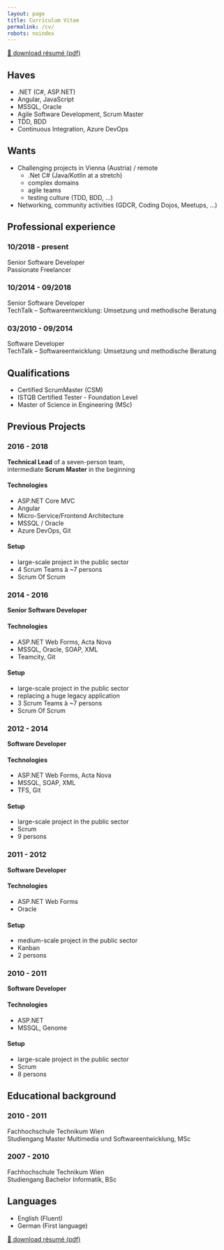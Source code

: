 ```yaml
---
layout: page
title: Curriculum Vitae
permalink: /cv/
robots: noindex
---
```

[📝 download résumé (pdf)](/assets/resume.pdf)

## Haves
 - .NET (C#, ASP.NET)
 - Angular, JavaScript
 - MSSQL, Oracle
 - Agile Software Development, Scrum Master
 - TDD, BDD
 - Continuous Integration, Azure DevOps
 
## Wants
 - Challenging projects in Vienna (Austria) / remote
   - .Net C# (Java/Kotlin at a stretch)
   - complex domains
   - agile teams
   - testing culture (TDD, BDD, ...)
 - Networking, community activities (GDCR, Coding Dojos, Meetups, ...)

## Professional experience

### 10/2018 - present
Senior Software Developer<br />
Passionate Freelancer

### 10/2014 - 09/2018
Senior Software Developer<br />
TechTalk – Softwareentwicklung: Umsetzung und methodische Beratung

### 03/2010 - 09/2014
Software Developer<br />
TechTalk – Softwareentwicklung: Umsetzung und methodische Beratung

## Qualifications
 - Certified ScrumMaster (CSM)
 - ISTQB Certified Tester - Foundation Level
 - Master of Science in Engineering (MSc)

## Previous Projects
### 2016 - 2018
**Technical Lead** of a seven-person team,<br />
intermediate **Scrum Master** in the beginning

#### Technologies
 - ASP.NET Core MVC
 - Angular
 - Micro-Service/Frontend Architecture
 - MSSQL / Oracle
 - Azure DevOps, Git

#### Setup
 - large-scale project in the public sector
 - 4 Scrum Teams à ~7 persons
 - Scrum Of Scrum

### 2014 - 2016
**Senior Software Developer**

#### Technologies
 - ASP.NET Web Forms, Acta Nova
 - MSSQL, Oracle, SOAP, XML
 - Teamcity, Git

#### Setup
 - large-scale project in the public sector
 - replacing a huge legacy application
 - 3 Scrum Teams à ~7 persons
 - Scrum Of Scrum

### 2012 - 2014
**Software Developer**
 
#### Technologies
 - ASP.NET Web Forms, Acta Nova
 - MSSQL, SOAP, XML
 - TFS, Git
 
#### Setup
 - large-scale project in the public sector
 - Scrum
 - 9 persons

### 2011 - 2012
**Software Developer**
 
#### Technologies
 - ASP.NET Web Forms
 - Oracle
 
#### Setup 
 - medium-scale project in the public sector
 - Kanban
 - 2 persons

### 2010 - 2011
**Software Developer**
 
#### Technologies
 - ASP.NET 
 - MSSQL, Genome

#### Setup
 - large-scale project in the public sector
 - Scrum
 - 8 persons

## Educational background

### 2010 - 2011
Fachhochschule Technikum Wien<br />
Studiengang Master Multimedia und Softwareentwicklung, MSc

### 2007 - 2010
Fachhochschule Technikum Wien<br />
Studiengang Bachelor Informatik, BSc

## Languages
 - English (Fluent)
 - German (First language)

[📝 download résumé (pdf)](/assets/resume.pdf)